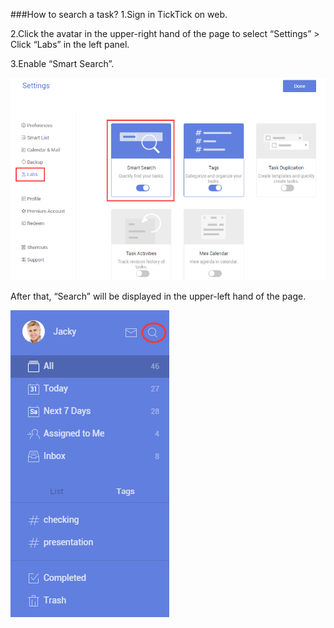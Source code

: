 ###How to search a task?
1.Sign in TickTick on web.

2.Click the avatar in the upper-right hand of the page to select “Settings” > Click “Labs” in the left panel.

3.Enable “Smart Search”.

![](smartsearch.png)

After that, “Search” will be displayed in the upper-left hand of the page.

![](searchicon.png)
